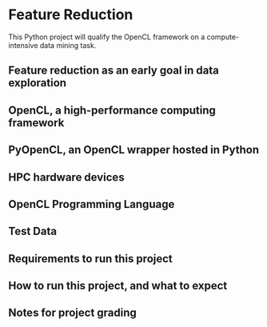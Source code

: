 
# Feature Reduction

This Python project will qualify the OpenCL framework on a compute-intensive data mining task.

## Feature reduction as an early goal in data exploration

## OpenCL, a high-performance computing framework

## PyOpenCL, an OpenCL wrapper hosted in Python

## HPC hardware devices

## OpenCL Programming Language

## Test Data

## Requirements to run this project

## How to run this project, and what to expect

## Notes for project grading
